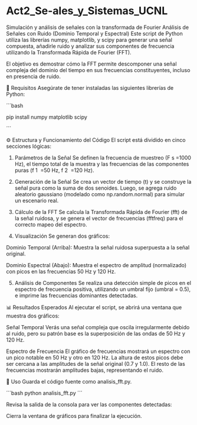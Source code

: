 # Act2_Se-ales_y_Sistemas_UCNL
Simulación y análisis de señales con la transformada de Fourier
Análisis de Señales con Ruido (Dominio Temporal y Espectral)
Este script de Python utiliza las librerías numpy, matplotlib, y scipy para generar una señal compuesta, añadirle ruido y analizar sus componentes de frecuencia utilizando la Transformada Rápida de Fourier (FFT).

El objetivo es demostrar cómo la FFT permite descomponer una señal compleja del dominio del tiempo en sus frecuencias constituyentes, incluso en presencia de ruido.

🚀 Requisitos
Asegúrate de tener instaladas las siguientes librerías de Python:

´´´bash

pip install numpy matplotlib scipy

´´´

⚙️ Estructura y Funcionamiento del Código
El script está dividido en cinco secciones lógicas:

1. Parámetros de la Señal
Se definen la frecuencia de muestreo (F 
s
​
 =1000 Hz), el tiempo total de la muestra y las frecuencias de las componentes puras (f 
1
​
 =50 Hz, f 
2
​
 =120 Hz).

2. Generación de la Señal
Se crea un vector de tiempo (t) y se construye la señal pura como la suma de dos senoides. Luego, se agrega ruido aleatorio gaussiano (modelado como np.random.normal) para simular un escenario real.

3. Cálculo de la FFT
Se calcula la Transformada Rápida de Fourier (fft) de la señal ruidosa, y se genera el vector de frecuencias (fftfreq) para el correcto mapeo del espectro.

4. Visualización
Se generan dos gráficos:

Dominio Temporal (Arriba): Muestra la señal ruidosa superpuesta a la señal original.

Dominio Espectral (Abajo): Muestra el espectro de amplitud (normalizado) con picos en las frecuencias 50 Hz y 120 Hz.

5. Análisis de Componentes
Se realiza una detección simple de picos en el espectro de frecuencia positiva, utilizando un umbral fijo (umbral = 0.5), e imprime las frecuencias dominantes detectadas.

📊 Resultados Esperados
Al ejecutar el script, se abrirá una ventana que muestra dos gráficos:

Señal Temporal
Verás una señal compleja que oscila irregularmente debido al ruido, pero su patrón base es la superposición de las ondas de 50 Hz y 120 Hz.

Espectro de Frecuencia
El gráfico de frecuencias mostrará un espectro con un pico notable en 50 Hz y otro en 120 Hz. La altura de estos picos debe ser cercana a las amplitudes de la señal original (0.7 y 1.0). El resto de las frecuencias mostrarán amplitudes bajas, representando el ruido.

📝 Uso
Guarda el código fuente como analisis_fft.py.

´´´bash
python analisis_fft.py
´´´

Revisa la salida de la consola para ver las componentes detectadas:

Cierra la ventana de gráficos para finalizar la ejecución.